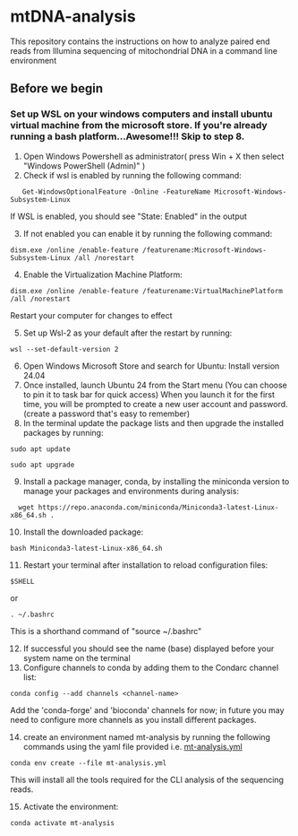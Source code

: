 # mtDNA-analysis
This repository contains the instructions on how to analyze paired end reads from Illumina sequencing of mitochondrial DNA in a command line environment

## Before we begin
### Set up WSL on your windows computers and install ubuntu virtual machine from the microsoft store. If you're already running a bash platform...Awesome!!! Skip to step 8.

1. Open Windows Powershell as administrator( press Win + X then select "Windows PowerShell (Admin)" )
2. Check if wsl is enabled by running the following command:
```
   Get-WindowsOptionalFeature -Online -FeatureName Microsoft-Windows-Subsystem-Linux
 ```   
If WSL is enabled, you should see "State: Enabled" in the output

3. If not enabled you can enable it by running the following command:
```
dism.exe /online /enable-feature /featurename:Microsoft-Windows-Subsystem-Linux /all /norestart
```
4. Enable the Virtualization Machine Platform:
```
dism.exe /online /enable-feature /featurename:VirtualMachinePlatform /all /norestart
```
Restart your computer for changes to effect

5. Set up Wsl-2 as your default after the restart by running:
```
wsl --set-default-version 2
```
6. Open Windows Microsoft Store and search for Ubuntu: Install version 24.04
7. Once installed, launch Ubuntu 24 from the Start menu (You can choose to pin it to task bar for quick access)
   When you launch it for the first time, you will be prompted to create a new user account and password.(create a password that's easy to remember)
8. In the terminal update the package lists and then upgrade the installed packages by running:
```
sudo apt update
```
```
sudo apt upgrade
```
9. Install a package manager, conda, by installing the miniconda version to manage your packages and environments during analysis:
    
```
  wget https://repo.anaconda.com/miniconda/Miniconda3-latest-Linux-x86_64.sh .
``` 
10. Install the downloaded package:

```
bash Miniconda3-latest-Linux-x86_64.sh
```
11. Restart your terminal after installation to reload configuration files:
```
$SHELL
```
or
```
. ~/.bashrc
```
This is a shorthand command of "source ~/.bashrc"

12. If successful you should see the name (base) displayed before your system name on the terminal
13. Configure channels to conda by adding them to the Condarc channel list:
```
conda config --add channels <channel-name>
```
Add the 'conda-forge' and 'bioconda' channels for now; in future you may need to configure more channels as you install different packages.

14. create an environment named mt-analysis by running the following commands using the yaml file provided i.e. [mt-analysis.yml](https://github.com/lewis-karani/mtDNA-analysis/blob/main/mt-analysis.yml)

```
conda env create --file mt-analysis.yml
```
This will install all the tools required for the CLI analysis of the sequencing reads.

15. Activate the environment:
```
conda activate mt-analysis
```
